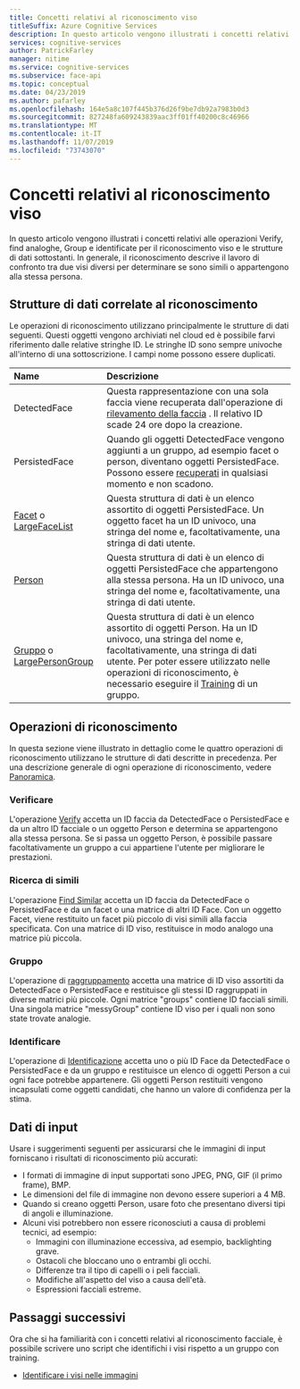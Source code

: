 ```yaml
---
title: Concetti relativi al riconoscimento viso
titleSuffix: Azure Cognitive Services
description: In questo articolo vengono illustrati i concetti relativi alle operazioni Verify, find analoghe, Group e identificate per il riconoscimento viso e le strutture di dati sottostanti.
services: cognitive-services
author: PatrickFarley
manager: nitime
ms.service: cognitive-services
ms.subservice: face-api
ms.topic: conceptual
ms.date: 04/23/2019
ms.author: pafarley
ms.openlocfilehash: 164e5a8c107f445b376d26f9be7db92a7983b0d3
ms.sourcegitcommit: 827248fa609243839aac3ff01ff40200c8c46966
ms.translationtype: MT
ms.contentlocale: it-IT
ms.lasthandoff: 11/07/2019
ms.locfileid: "73743070"
---
```

# <a name="face-recognition-concepts"></a>Concetti relativi al riconoscimento viso

In questo articolo vengono illustrati i concetti relativi alle operazioni Verify, find analoghe, Group e identificate per il riconoscimento viso e le strutture di dati sottostanti. In generale, il riconoscimento descrive il lavoro di confronto tra due visi diversi per determinare se sono simili o appartengono alla stessa persona.

## <a name="recognition-related-data-structures"></a>Strutture di dati correlate al riconoscimento

Le operazioni di riconoscimento utilizzano principalmente le strutture di dati seguenti. Questi oggetti vengono archiviati nel cloud ed è possibile farvi riferimento dalle relative stringhe ID. Le stringhe ID sono sempre univoche all'interno di una sottoscrizione. I campi nome possono essere duplicati.

|Name|Descrizione|
|:--|:--|
|DetectedFace| Questa rappresentazione con una sola faccia viene recuperata dall'operazione di [rilevamento della faccia](../Face-API-How-to-Topics/HowtoDetectFacesinImage.md) . Il relativo ID scade 24 ore dopo la creazione.|
|PersistedFace| Quando gli oggetti DetectedFace vengono aggiunti a un gruppo, ad esempio facet o person, diventano oggetti PersistedFace. Possono essere [recuperati](https://westus.dev.cognitive.microsoft.com/docs/services/563879b61984550e40cbbe8d/operations/563879b61984550f3039524c) in qualsiasi momento e non scadono.|
|[Facet](https://westus.dev.cognitive.microsoft.com/docs/services/563879b61984550e40cbbe8d/operations/563879b61984550f3039524b) o [LargeFaceList](https://westus.dev.cognitive.microsoft.com/docs/services/563879b61984550e40cbbe8d/operations/5a157b68d2de3616c086f2cc)| Questa struttura di dati è un elenco assortito di oggetti PersistedFace. Un oggetto facet ha un ID univoco, una stringa del nome e, facoltativamente, una stringa di dati utente.|
|[Person](https://westus.dev.cognitive.microsoft.com/docs/services/563879b61984550e40cbbe8d/operations/563879b61984550f3039523c)| Questa struttura di dati è un elenco di oggetti PersistedFace che appartengono alla stessa persona. Ha un ID univoco, una stringa del nome e, facoltativamente, una stringa di dati utente.|
|[Gruppo](https://westus.dev.cognitive.microsoft.com/docs/services/563879b61984550e40cbbe8d/operations/563879b61984550f30395244) o [LargePersonGroup](https://westus.dev.cognitive.microsoft.com/docs/services/563879b61984550e40cbbe8d/operations/599acdee6ac60f11b48b5a9d)| Questa struttura di dati è un elenco assortito di oggetti Person. Ha un ID univoco, una stringa del nome e, facoltativamente, una stringa di dati utente. Per poter essere utilizzato nelle operazioni di riconoscimento, è necessario eseguire il [Training](https://westus.dev.cognitive.microsoft.com/docs/services/563879b61984550e40cbbe8d/operations/563879b61984550f30395249) di un gruppo.|

## <a name="recognition-operations"></a>Operazioni di riconoscimento

In questa sezione viene illustrato in dettaglio come le quattro operazioni di riconoscimento utilizzano le strutture di dati descritte in precedenza. Per una descrizione generale di ogni operazione di riconoscimento, vedere [Panoramica](../Overview.md).

### <a name="verify"></a>Verificare

L'operazione [Verify](https://westus.dev.cognitive.microsoft.com/docs/services/563879b61984550e40cbbe8d/operations/563879b61984550f3039523a) accetta un ID faccia da DetectedFace o PersistedFace e da un altro ID facciale o un oggetto Person e determina se appartengono alla stessa persona. Se si passa un oggetto Person, è possibile passare facoltativamente un gruppo a cui appartiene l'utente per migliorare le prestazioni.

### <a name="find-similar"></a>Ricerca di simili

L'operazione [Find Similar](https://westus.dev.cognitive.microsoft.com/docs/services/563879b61984550e40cbbe8d/operations/563879b61984550f30395237) accetta un ID faccia da DetectedFace o PersistedFace e da un facet o una matrice di altri ID Face. Con un oggetto Facet, viene restituito un facet più piccolo di visi simili alla faccia specificata. Con una matrice di ID viso, restituisce in modo analogo una matrice più piccola.

### <a name="group"></a>Gruppo

L'operazione di [raggruppamento](https://westus.dev.cognitive.microsoft.com/docs/services/563879b61984550e40cbbe8d/operations/563879b61984550f30395238) accetta una matrice di ID viso assortiti da DetectedFace o PersistedFace e restituisce gli stessi ID raggruppati in diverse matrici più piccole. Ogni matrice "groups" contiene ID facciali simili. Una singola matrice "messyGroup" contiene ID viso per i quali non sono state trovate analogie.

### <a name="identify"></a>Identificare

L'operazione di [Identificazione](https://westus.dev.cognitive.microsoft.com/docs/services/563879b61984550e40cbbe8d/operations/563879b61984550f30395239) accetta uno o più ID Face da DetectedFace o PersistedFace e da un gruppo e restituisce un elenco di oggetti Person a cui ogni face potrebbe appartenere. Gli oggetti Person restituiti vengono incapsulati come oggetti candidati, che hanno un valore di confidenza per la stima.

## <a name="input-data"></a>Dati di input

Usare i suggerimenti seguenti per assicurarsi che le immagini di input forniscano i risultati di riconoscimento più accurati:

* I formati di immagine di input supportati sono JPEG, PNG, GIF (il primo frame), BMP.
* Le dimensioni del file di immagine non devono essere superiori a 4 MB.
* Quando si creano oggetti Person, usare foto che presentano diversi tipi di angoli e illuminazione.
* Alcuni visi potrebbero non essere riconosciuti a causa di problemi tecnici, ad esempio:
  * Immagini con illuminazione eccessiva, ad esempio, backlighting grave.
  * Ostacoli che bloccano uno o entrambi gli occhi.
  * Differenze tra il tipo di capelli o i peli facciali.
  * Modifiche all'aspetto del viso a causa dell'età.
  * Espressioni facciali estreme.

## <a name="next-steps"></a>Passaggi successivi

Ora che si ha familiarità con i concetti relativi al riconoscimento facciale, è possibile scrivere uno script che identifichi i visi rispetto a un gruppo con training.

* [Identificare i visi nelle immagini](../Face-API-How-to-Topics/HowtoIdentifyFacesinImage.md)